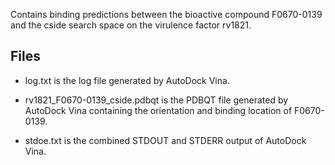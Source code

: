 Contains binding predictions between the bioactive compound F0670-0139 and the cside search space on the virulence factor rv1821.

## Files

- log.txt is the log file generated by AutoDock Vina.

- rv1821_F0670-0139_cside.pdbqt is the PDBQT file generated by AutoDock Vina containing the orientation and binding location of F0670-0139.

- stdoe.txt is the combined STDOUT and STDERR output of AutoDock Vina.

